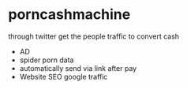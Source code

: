 # porncashmachine
through twitter get the people traffic to convert cash
- AD
- spider porn data
- automatically send via link after pay
- Website SEO google traffic
